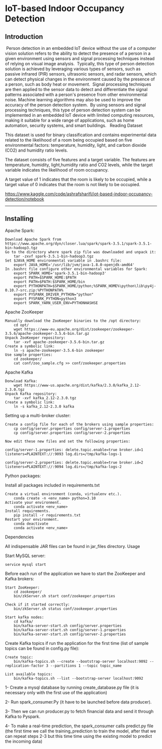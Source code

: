 
<h1><strong>IoT-based Indoor Occupancy Detection</strong></h1>

<h2>Introduction</h2>

​ Person detection in an embedded IoT device without the use of a computer vision solution refers to the ability to detect the presence of a person in a given environment using sensors and signal processing techniques instead of relying on visual image analysis. ​ Typically, this type of person detection solution is achieved by leveraging various types of sensors, such as passive infrared (PIR) sensors, ultrasonic sensors, and radar sensors, which can detect physical changes in the environment caused by the presence of a person, such as body heat or movement. ​ Signal processing techniques are then applied to the sensor data to detect and differentiate the signal patterns associated with a person's presence from other environmental noise. Machine learning algorithms may also be used to improve the accuracy of the person detection system. ​ By using sensors and signal processing techniques, this type of person detection system can be implemented in an embedded IoT device with limited computing resources, making it suitable for a wide range of applications, such as home automation, security systems, and smart buildings. ​ ​
Reading Dataset

This dataset is used for binary classification and contains experimental data related to the likelihood of a room being occupied based on five environmental factors: temperature, humidity, light, and carbon dioxide (CO2) and humidity ratio levels.

The dataset consists of five features and a target variable. The features are temperature, humidity, light,humidity ratio and CO2 levels, while the target variable indicates the likelihood of room occupancy.

A target value of 1 indicates that the room is likely to be occupied, while a target value of 0 indicates that the room is not likely to be occupied.


https://www.kaggle.com/code/ashrafsharifi/iot-based-indoor-occupancy-detection/notebook






----------------------------------------------------------------------------------------------------------------------------------------------------------
<h2>Installing </h2>

Apache Spark:

    Download Apache Spark from https://www.apache.org/dyn/closer.lua/spark/spark-3.5.1/spark-3.5.1-bin-hadoop3.tgz
    Go to the directory where spark zip file was downloaded and unpack it:
        tar -zxvf spark-3.5.1-bin-hadoop3.tgz
    Set $JAVA_HOME environmental variable in .bashrc file:
        export JAVA_HOME='/usr/lib/jvm/java-1.8.0-openjdk-amd64'
    In .bashrc file configure other environmental variables for Spark:
        export SPARK_HOME='spark-3.5.1-bin-hadoop3'
        export PATH=$SPARK_HOME:$PATH
        export PATH=$PATH:$SPARK_HOME/bin
        export PYTHONPATH=$SPARK_HOME/python;%SPARK_HOME%\python\lib\py4j-0.10.7-src.zip:%PYTHONPATH%
        export PYSPARK_DRIVER_PYTHON="python" 
        export PYSPARK_PYTHON=python3
        export SPARK_YARN_USER_ENV=PYTHONHASHSE

Apache ZooKeeper

    Manually download the ZooKeeper binaries to the /opt directory:
        cd opt/
        wget https://www-eu.apache.org/dist/zookeeper/zookeeper-3.5.6/apache-zookeeper-3.5.6-bin.tar.gz
    Unpack ZooKeeper repository:
        tar -xvf apache-zookeeper-3.5.6-bin.tar.gz
    Create a symbolic link:
        ln -s apache-zookeeper-3.5.6-bin zookeeper
    Use sample properties:
        cd zookeeper/
        cat conf/zoo_sample.cfg >> conf/zookeeper.properties

Apache Kafka

    Donwload Kafka:
        wget https://www-us.apache.org/dist/kafka/2.3.0/kafka_2.12-2.3.0.tgz
    Unpack Kafka repository:
        tar -xvf kafka_2.12-2.3.0.tgz
    Create a symbolic link:
        ln -s kafka_2.12-2.3.0 kafka

Setting up a multi-broker cluster:

    Create a config file for each of the brokers using sample properties:
        cp config/server.properties config/server-1.properties
        cp config/server.properties config/server-2.properties

    Now edit these new files and set the following properties:

    config/server-1.properties: delete.topic.enable=true broker.id=1 listeners=PLAINTEXT://:9093 log.dirs=/tmp/kafka-logs-1

    config/server-2.properties: delete.topic.enable=true broker.id=2 listeners=PLAINTEXT://:9094 log.dirs=/tmp/kafka-logs-2

Python packages:

Install all packages included in requirements.txt

    Create a virtual environment (conda, virtualenv etc.).
        conda create -n <env_name> python=3.10
    Activate your environment.
        conda activate <env_name>
    Install requirements.
        pip install -r requirements.txt 
    Restart your environment.
        conda deactivate
        conda activate <env_name>

Dependencies

All indispensable JAR files can be found in jar_files directory.
Usage

Start MySQL server:

    service mysql start

Before each run of the application we have to start the ZooKeeper and Kafka brokers:

    Start ZooKeeper:
        cd zookeeper/
        bin/zkServer.sh start conf/zookeeper.properties

    Check if it started correctly:
        bin/zkServer.sh status conf/zookeeper.properties

    Start kafka nodes:
        cd kafka/
        bin/kafka-server-start.sh config/server.properties
        bin/kafka-server-start.sh config/server-1.properties
        bin/kafka-server-start.sh config/server-2.properties

Create Kafka topics if run the application for the first time (list of sample topics can be found in config.py file):

    Create topic:
        bin/kafka-topics.sh --create --bootstrap-server localhost:9092 --replication-factor 3 --partitions 1 --topic topic_name

    List available topics:
        bin/kafka-topics.sh --list --bootstrap-server localhost:9092





1- Create a mysql database by running create_database.py file (it is necessary only with the first use of the application)

2- Run spark_consumer.Py (it have to be launched before data producer).

3- Then we can run producer.py to fetch financial data and send it through Kafka to Pyspark.

4- To make a real-time prediction, the spark_consumer calls predict.py file (the first time we call the training_prediction to train the model, after that we can repeat steps 2-3 but this time time using the existing model to predict the incoming data)






